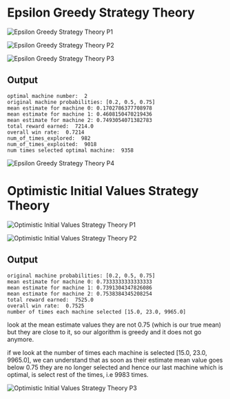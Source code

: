 
# Epsilon Greedy Strategy Theory

![Epsilon Greedy Strategy Theory P1](https://github.com/mudasiryounas/RLCourse/blob/master/epsilon_greedy/theory/p1.jpeg)

![Epsilon Greedy Strategy Theory P2](https://github.com/mudasiryounas/RLCourse/blob/master/epsilon_greedy/theory/p2.jpeg)

![Epsilon Greedy Strategy Theory P3](https://github.com/mudasiryounas/RLCourse/blob/master/epsilon_greedy/theory/p3.jpeg)


## Output 

```
optimal machine number:  2
original machine probabilities: [0.2, 0.5, 0.75]
mean estimate for machine 0: 0.1702786377708978
mean estimate for machine 1: 0.4608150470219436
mean estimate for machine 2: 0.7493054071382783
total reward earned:  7214.0
overall win rate:  0.7214
num_of_times_explored:  982
num_of_times_exploited:  9018
num times selected optimal machine:  9358
```

![Epsilon Greedy Strategy Theory P4](https://github.com/mudasiryounas/RLCourse/blob/master/epsilon_greedy/theory/p4.png)





# Optimistic Initial Values Strategy Theory

![Optimistic Initial Values Strategy Theory P1](https://github.com/mudasiryounas/RLCourse/blob/master/optimistic_initial_values/theory/p1.jpeg)

![Optimistic Initial Values Strategy Theory P2](https://github.com/mudasiryounas/RLCourse/blob/master/optimistic_initial_values/theory/p2.jpeg)

## Output
```
original machine probabilities: [0.2, 0.5, 0.75]
mean estimate for machine 0: 0.7333333333333333
mean estimate for machine 1: 0.7391304347826086
mean estimate for machine 2: 0.7538384345208254
total reward earned:  7525.0
overall win rate:  0.7525
number of times each machine selected [15.0, 23.0, 9965.0]
```

look at the mean estimate values they are not 0.75 (which is our true mean) but they are close to it, so our algorithm is greedy and it does not go anymore.

if we look at the number of times each machine is selected [15.0, 23.0, 9965.0], we can understand that as soon as their estimate mean value goes below 0.75 they are no longer selected and hence our last machine which is optimal, is select rest of the times, i.e 9983 times. 

![Optimistic Initial Values Strategy Theory P3](https://github.com/mudasiryounas/RLCourse/blob/master/optimistic_initial_values/theory/p3.png)
